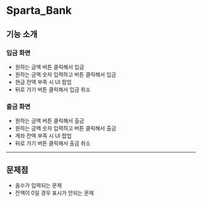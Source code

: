 # Sparta_Bank
## 기능 소개
### 입금 화면
- 원하는 금액 버튼 클릭해서 입금
- 원하는 금액 숫자 입력하고 버튼 클릭해서 입금
- 현금 잔액 부족 시 UI 팝업
- 뒤로 가기 버튼 클릭해서 입금 취소
### 출금 화면
- 원하는 금액 버튼 클릭해서 출금
- 원하는 금액 숫자 입력하고 버튼 클릭해서 출금
- 계좌 잔액 부족 시 UI 팝업
- 뒤로 가기 버튼 클릭해서 출금 취소
---
## 문제점
 - 음수가 입력되는 문제
 - 잔액이 0일 경우 표시가 안되는 문제
